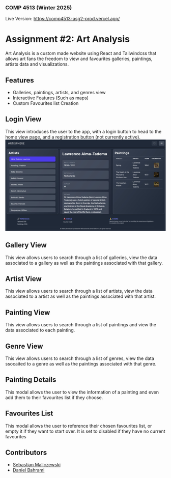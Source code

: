 ### COMP 4513 (Winter 2025)
Live Version: [https://comp4513-asg2-prod.vercel.app/ ](https://web3asg2-three.vercel.app)

# Assignment #2: Art Analysis
Art Analysis is a custom made website using React and Tailwindcss that allows art fans the freedom to view and favourites galleries, paintings, artists data and visualizations.

## Features

- Galleries, paintings, artists, and genres view
- Interactive Features (Such as maps)
- Custom Favourites list Creation

## Login View
This view introduces the user to the app, with a login button to head to the home view page, and a registration button (not currently active).
![image](https://github.com/Sebmali/Comp-4513-Asg-2/blob/main/src/assets/readMeImages/Artist%20View.jpg)

## Gallery View
This view allows users to search through a list of galleries, view the data associated to a gallery as well as the paintings associated with that gallery.

## Artist View
This view allows users to search through a list of artists, view the data associated to a artist as well as the paintings associated with that artist. 

## Painting View
This view allows users to search through a list of paintings and view the data associated to each painting. 

## Genre View 
This view allows users to search through a list of genres, view the data ssocaited to a genre as well as the paintings associated with that genre. 

## Painting Details
This modal allows the user to view the information of a painting and even add them to their favourites list if they choose.

## Favourites List
This modal allows the user to reference their chosen favourites list, or empty it if they want to start over. It is set to disabled if they have no current favourites

## Contributors

- [Sebastian Maliczewski](https://github.com/Sebmali)
- [Daniel Bahrami](https://github.com/danielbram4)
